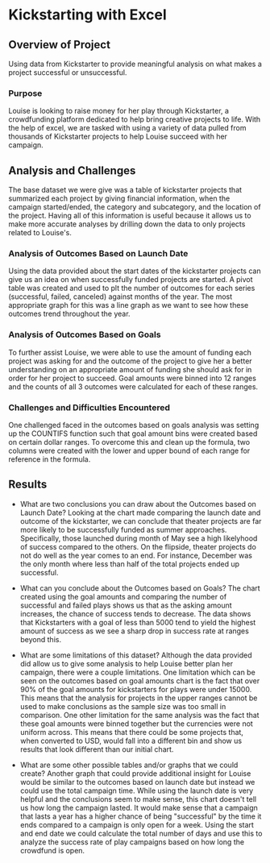 # Kickstarting with Excel

## Overview of Project
Using data from Kickstarter to provide meaningful analysis on what makes a project successful or unsuccessful.

### Purpose
Louise is looking to raise money for her play through Kickstarter, a crowdfunding platform dedicated to help bring creative projects to life. With the help of excel, we are tasked with using a variety of data pulled from thousands of Kickstarter projects to help Louise succeed with her campaign.

## Analysis and Challenges
The base dataset we were give was a table of kickstarter projects that summarized each project by giving financial information, when the campaign started/ended, the category and subcategory, and the location of the project. Having all of this information is useful because it allows us to make more accurate analyses by drilling down the data to only projects related to Louise's. 

### Analysis of Outcomes Based on Launch Date
Using the data provided about the start dates of the kickstarter projects can give us an idea on when successfully funded projects are started. A pivot table was created  and used to plt the number of outcomes for each series (successful, failed, canceled) against months of the year. The most appropriate graph for this was a line graph as we want to see how these outcomes trend throughout the year.

### Analysis of Outcomes Based on Goals
To further assist Louise, we were able to use the amount of funding each project was asking for and the outcome of the project to give her a better understanding on an appropriate amount of funding she should ask for in order for her project to succeed. Goal amounts were binned into 12 ranges and the counts of all 3 outcomes were calculated for each of these ranges. 

### Challenges and Difficulties Encountered
One challenged faced in the outcomes based on goals analysis was setting up the COUNTIFS function such that goal amount bins were created based on certain dollar ranges. To overcome this and clean up the formula, two columns were created with the lower and upper bound of each range for reference in the formula. 
## Results

- What are two conclusions you can draw about the Outcomes based on Launch Date?
Looking at the chart made comparing the launch date and outcome of the kickstarter, we can conclude that theater projects are far more likely to be successfully funded as summer approaches. Specifically, those launched during month of May see a high likelyhood of success compared to the others. On the flipside, theater projects do not do well as the year comes to an end. For instance, December was the only month where less than half of the total projects ended up successful. 

- What can you conclude about the Outcomes based on Goals?
The chart created using the goal amounts and comparing the number of successful and failed plays shows us that as the asking amount increases, the chance of success tends to decrease. The data shows that Kickstarters with a goal of less than 5000 tend to yield the highest amount of success as we see a sharp drop in success rate at ranges beyond this.

- What are some limitations of this dataset?
Although the data provided did allow us to give some analysis to help Louise better plan her campaign, there were a couple limitations. One limitation which can be seen on the outcomes based on goal amounts chart is the fact that over 90% of the goal amounts for kickstarters for plays were under 15000. This means that the analysis for projects in the upper ranges cannot be used to make conclusions as the sample size was too small in comparison. One other limitation for the same analysis was the fact that these goal amounts were binned together but the currencies were not uniform across. This means that there could be some projects that, when converted to USD, would fall into a different bin and show us results that look different than our initial chart. 

- What are some other possible tables and/or graphs that we could create?
Another graph that could provide additional insight for Louise would be similar to the outcomes based on launch date but instead we could use the total campaign time. While using the launch date is very helpful and the conclusions seem to make sense, this chart doesn't tell us how long the campaign lasted. It would make sense that a campaign that lasts a year has a higher chance of being "successful" by the time it ends compared to a campaign is only open for a week. Using the start and end date we could calculate the total number of days and use this to analyze the success rate of play campaigns based on how long the crowdfund is open. 